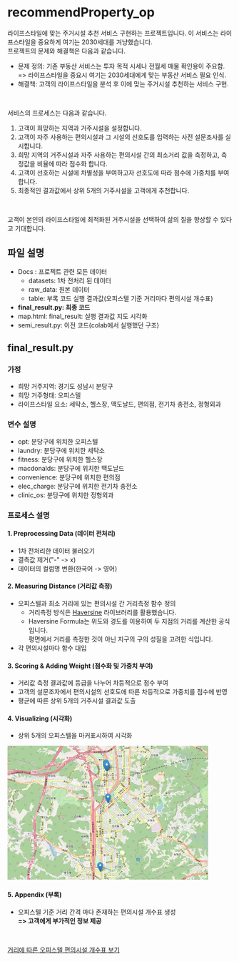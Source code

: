 recommendProperty_op
====================
라이프스타일에 맞는 주거시설 추천 서비스 구현하는 프로젝트입니다. 이 서비스는 라이프스타일을 중요하게 여기는 2030세대를 겨냥했습니다. <br>
프로젝트의 문제와 해결책은 다음과 같습니다. <br>

* 문제 정의: 기존 부동산 서비스는 투자 목적 시세나 전월세 매물 확인용이 주요함. <br>
=> 라이프스타일을 중요시 여기는 2030세대에게 맞는 부동산 서비스 필요 인식.
* 해결책: 고객의 라이프스타일을 분석 후 이에 맞는 주거시설 추천하는 서비스 구현.

<br>

서비스의 프로세스는 다음과 같습니다. <br>

1. 고객이 희망하는 지역과 거주시설을 설정합니다. <br>
2. 고객이 자주 사용하는 편의시설과 그 시설의 선호도를 입력하는 사전 설문조사를 실시합니다. <br>
3. 희망 지역의 거주시설과 자주 사용하는 편의시설 간의 최소거리 값을 측정하고, 측정값을 비율에 따라 점수화 합니다. <br>
4. 고객이 선호하는 시설에 차별성을 부여하고자 선호도에 따라 점수에 가중치를 부여합니다. <br>
5. 최종적인 결과값에서 상위 5개의 거주시설을 고객에게 추천합니다.

<br>

고객이 본인의 라이프스타일에 최적화된 거주시설을 선택하여 삶의 질을 향상할 수 있다고 기대합니다.

## 파일 설명
* Docs : 프로젝트 관련 모든 데이터
  * datasets: 1차 전처리 된 데이터
  * raw_data: 원본 데이터
  * table: 부록 코드 실행 결과값(오피스텔 기준 거리마다 편의시설 개수표)
* **final_result.py: 최종 코드**
* map.html: final_result: 실행 결과값 지도 시각화
* semi_result.py: 이전 코드(colab에서 실행했던 구조)

## final_result.py
### 가정
* 희망 거주지역: 경기도 성남시 분당구
* 희망 거주형태: 오피스텔
* 라이프스타일 요소: 세탁소, 헬스장, 맥도날드, 편의점, 전기차 충전소, 정형외과

### 변수 설명
* opt: 분당구에 위치한 오피스텔
* laundry: 분당구에 위치한 세탁소
* fitness: 분당구에 위치한 헬스장
* macdonalds: 분당구에 위치한 맥도날드
* convenience: 분당구에 위치한 편의점
* elec_charge: 분당구에 위치한 전기차 충전소
* clinic_os: 분당구에 위치한 정형외과

### 프로세스 설명
#### 1. Preprocessing Data (데이터 전처리)
  * 1차 전처리한 데이터 불러오기
  * 결측값 제거("-" -> x)
  * 데이터의 컬럼명 변환(한국어 -> 영어)
  
#### 2. Measuring Distance (거리값 측정)
  * 오피스텔과 최소 거리에 있는 편의시설 간 거리측정 함수 정의
    * 거리측정 방식은 [Haversine](https://pypi.org/project/haversine/) 라이브러리를 활용했습니다.
    * Haversine Formula는 위도와 경도를 이용하여 두 지점의 거리를 계산한 공식입니다. <br>
      평면에서 거리를 측정한 것이 아닌 지구의 구의 성질을 고려한 식입니다.
  * 각 편의시설마다 함수 대입 
  
#### 3. Scoring & Adding Weight (점수화 및 가중치 부여)
  * 거리값 측정 결과값에 등급을 나누어 차등적으로 점수 부여
  * 고객의 설문조자에서 편의시설의 선호도에 따른 차등적으로 가중치를 점수에 반영
  * 평균에 따른 상위 5개의 거주시설 결과값 도출
  
#### 4. Visualizing (시각화)
* 상위 5개의 오피스텔을 마커표시하여 시각화 <br>

<img src="docs/image/visualizing.png" width="450px" height="300px" title="추천 오피스텔 시각화" alt="visualizing"></img>

#### 5. Appendix (부록)
* 오피스텔 기준 거리 간격 마다 존재하는 편의시설 개수표 생성 <br>
**=> 고객에게 부가적인 정보 제공** <br>

<br>

[거리에 따른 오피스텔 편의시설 개수표 보기](https://github.com/mandel-17/recommendProperty_op/blob/71604bcf0913cb0665f9f1a53a4947f5fef24666/docs/table/LG%EB%B6%84%EB%8B%B9%EC%97%90%ED%81%B4%EB%9D%BC%ED%8A%B8.csv)
